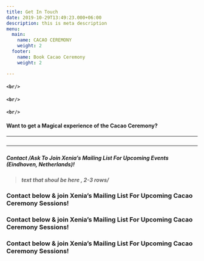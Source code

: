 ```yaml
---
title: Get In Touch
date: 2019-10-29T13:49:23.000+06:00
description: this is meta description
menu:
  main:
    name: CACAO CEREMONY
    weight: 2
  footer:
    name: Book Cacao Ceremony
    weight: 2

---
```

#### `<br/>`

#### `<br/>`

#### `<br/>`

#### Want to get a Magical experience of the Cacao Ceremony?

##### <hr>

##### <hr>

##### Contact /Ask To Join Xenia’s Mailing List For Upcoming Events (Eindhoven, Netherlands)!

##### 

> ##### text that shoul be here , 2-3 rows/

### Contact below & join Xenia’s Mailing List For Upcoming Cacao Ceremony Sessions!

### Contact below & join Xenia’s Mailing List For Upcoming Cacao Ceremony Sessions!

### Contact below & join Xenia’s Mailing List For Upcoming Cacao Ceremony Sessions!